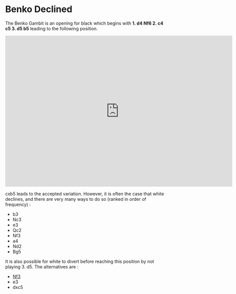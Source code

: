 # Benko Declined

The Benko Gambit is an opening for black which begins with **1. d4 Nf6 2. c4 c5 3. d5 b5** leading to the following position.

<iframe src="https://lichess.org/analysis/rnbqkb1r/p2ppppp/5n2/1ppP4/2P5/8/PP2PPPP/RNBQKBNR_w_KQkq_-_0_1?color=black" 
width="720" height="480" frameborder="0" allowfullscreen></iframe>

cxb5 leads to the accepted variation. However, it is often the case that white declines, and there are very many ways to do so (ranked in order of frequency) :

- b3
- Nc3
- e3
- Qc2
- Nf3
- a4
- Nd2
- Bg5

It is also possible for white to divert before reaching this position by not playing 3. d5. The alternatives are :

- [Nf3](3.%20Nf3.md)
- e3
- dxc5
